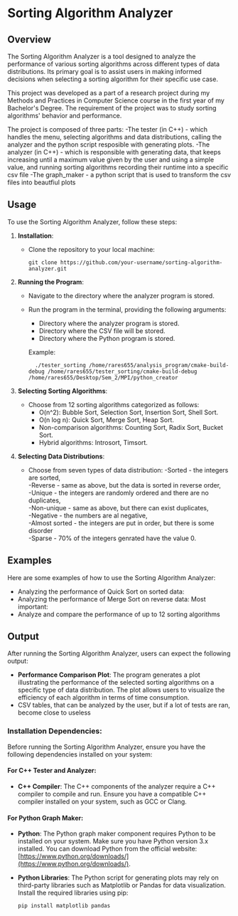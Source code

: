 # Sorting Algorithm Analyzer

## Overview
The Sorting Algorithm Analyzer is a tool designed to analyze the performance of various sorting algorithms across different types of data distributions. Its primary goal is to assist users in making informed decisions when selecting a sorting algorithm for their specific use case.

This project was developed as a part of a research project during my Methods and Practices in Computer Science course in the first year of my Bachelor's Degree. The requirement of the project was to study sorting algorithms' behavior and performance.

The project is composed of three parts:
-The tester (in C++) - which handles the menu, selecting algorithms and data distributions, calling the analyzer and the python script resposible with generating plots.
-The analyzer (in C++) - which is responsible with generating data, that keeps increasing until a maximum value given by the user and using a simple value, and running sorting algorithms recording their runtime into a specific csv file
-The graph_maker - a python script that is used to transform the csv files into beautfiul plots 

## Usage
To use the Sorting Algorithm Analyzer, follow these steps:

1. **Installation**:
   - Clone the repository to your local machine:

     ```
     git clone https://github.com/your-username/sorting-algorithm-analyzer.git
     ```

2. **Running the Program**:
   - Navigate to the directory where the analyzer program is stored.
   - Run the program in the terminal, providing the following arguments:
     - Directory where the analyzer program is stored.
     - Directory where the CSV file will be stored.
     - Directory where the Python program is stored.

     Example:
     ```
       ./tester_sorting /home/rares655/analysis_program/cmake-build-debug /home/rares655/tester_sorting/cmake-build-debug /home/rares655/Desktop/Sem_2/MPI/python_creator
     ```

3. **Selecting Sorting Algorithms**:
   - Choose from 12 sorting algorithms categorized as follows:
     - O(n^2): Bubble Sort, Selection Sort, Insertion Sort, Shell Sort.
     - O(n log n): Quick Sort, Merge Sort, Heap Sort.
     - Non-comparison algorithms: Counting Sort, Radix Sort, Bucket Sort.
     - Hybrid algorithms: Introsort, Timsort.

4. **Selecting Data Distributions**:
   - Choose from seven types of data distribution:
     -Sorted - the integers are sorted,  
     -Reverse - same as above, but the data is sorted in reverse order,   
     -Unique - the integers are randomly ordered and there are no duplicates,  
     -Non-unique - same as above, but there can exist duplicates,  
     -Negative - the numbers are al negative,  
     -Almost sorted - the integers are put in order, but there is some disorder  
     -Sparse - 70% of the integers genrated have the value 0.



## Examples
Here are some examples of how to use the Sorting Algorithm Analyzer:

- Analyzing the performance of Quick Sort on sorted data:
- Analyzing the performance of Merge Sort on reverse data:
Most important:
- Analyze and compare the performance of up to 12 sorting algorithms

## Output
After running the Sorting Algorithm Analyzer, users can expect the following output:

- **Performance Comparison Plot**: The program generates a plot illustrating the performance of the selected sorting algorithms on a specific type of data distribution. The plot allows users to visualize the efficiency of each algorithm in terms of time consumption.
- CSV tables, that can be analyzed by the user, but if a lot of tests are ran, become close to useless

### Installation Dependencies:

Before running the Sorting Algorithm Analyzer, ensure you have the following dependencies installed on your system:

#### For C++ Tester and Analyzer:
- **C++ Compiler**: The C++ components of the analyzer require a C++ compiler to compile and run. Ensure you have a compatible C++ compiler installed on your system, such as GCC or Clang.

#### For Python Graph Maker:
- **Python**: The Python graph maker component requires Python to be installed on your system. Make sure you have Python version 3.x installed. You can download Python from the official website: [https://www.python.org/downloads/](https://www.python.org/downloads/).

- **Python Libraries**: The Python script for generating plots may rely on third-party libraries such as Matplotlib or Pandas for data visualization. Install the required libraries using pip:

  ```bash
  pip install matplotlib pandas
